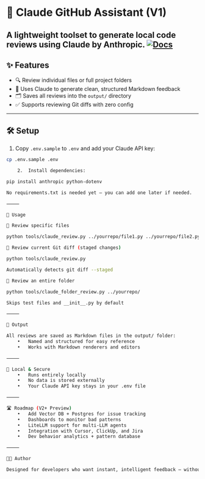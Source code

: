 # 🤖 Claude GitHub Assistant (V1)

A lightweight toolset to generate local code reviews using **Claude by Anthropic**.
[![Docs](https://img.shields.io/badge/📄-View%20Documentation-blue)](https://github.com/48Nauts-Operator/nautee)
---

## ✨ Features

- 🔍 Review individual files or full project folders
- 🧠 Uses Claude to generate clean, structured Markdown feedback
- 🗂️ Saves all reviews into the `output/` directory
- ✅ Supports reviewing Git diffs with zero config

---

## 🛠️ Setup

1. Copy `.env.sample` to `.env` and add your Claude API key:

```bash
cp .env.sample .env

	2.	Install dependencies:

pip install anthropic python-dotenv

No requirements.txt is needed yet — you can add one later if needed.

⸻

🚀 Usage

🔹 Review specific files

python tools/claude_review.py ../yourrepo/file1.py ../yourrepo/file2.py

🔹 Review current Git diff (staged changes)

python tools/claude_review.py

Automatically detects git diff --staged

🔹 Review an entire folder

python tools/claude_folder_review.py ../yourrepo/

Skips test files and __init__.py by default

⸻

📁 Output

All reviews are saved as Markdown files in the output/ folder:
	•	Named and structured for easy reference
	•	Works with Markdown renderers and editors

⸻

🔐 Local & Secure
	•	Runs entirely locally
	•	No data is stored externally
	•	Your Claude API key stays in your .env file

⸻

🛣️ Roadmap (V2+ Preview)
	•	Add Vector DB + Postgres for issue tracking
	•	Dashboards to monitor bad patterns
	•	LiteLLM support for multi-LLM agents
	•	Integration with Cursor, ClickUp, and Jira
	•	Dev behavior analytics + pattern database

⸻

🧑‍💻 Author

Designed for developers who want instant, intelligent feedback — without giving up local control.
